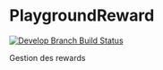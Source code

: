 PlaygroundReward
===========

[![Develop Branch Build Status](https://travis-ci.org/gregorybesson/PlaygroundReward.svg)](http://travis-ci.org/gregorybesson/PlaygroundReward)

Gestion des rewards
